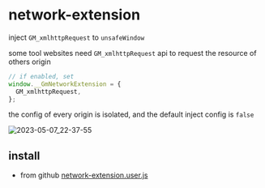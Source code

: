 # network-extension

inject `GM_xmlhttpRequest` to `unsafeWindow`

some tool websites need `GM_xmlhttpRequest` api to request the resource of others origin

```ts
// if enabled, set
window.__GmNetworkExtension = {
  GM_xmlhttpRequest,
};
```

the config of every origin is isolated, and the default inject config is `false`

![2023-05-07_22-37-55](https://user-images.githubusercontent.com/38517192/236684172-1124bdc5-c9a8-43ba-9cda-9ae84f0bdd8d.gif)

## install

- from github [network-extension.user.js](https://github.com/lisonge/network-extension/raw/main/dist/network-extension.user.js)
